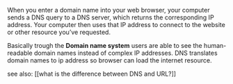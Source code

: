 When you enter a domain name into your web browser, your computer sends a DNS query to a DNS server, which returns the corresponding IP address. Your computer then uses that IP address to connect to the website or other resource you’ve requested.

Basically trough the **Domain name system** users are able to see the human-readable domain names instead of complex IP addresses. 
DNS translates domain names to ip address so browser can load the internet resource.

see also: [[what is the difference between DNS and URL?]]